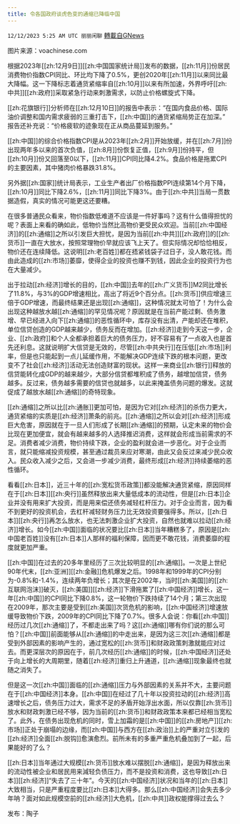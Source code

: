 ```yaml
---
title: 令各国政府谈虎色变的通缩已降临中国
---
```

`12/12/2023 5:25 AM UTC 丽丽闲聊` [轉載自GNews](https://gnews.org/articles/2098983)

图片来源：voachinese.com

根据2023年[[zh:12月9日]][[zh:中国国家统计局]]发布的数据，[[zh:11月]]份居民消费物价指数CPI同比、环比均下降了0.5%，更创2020年[[zh:11月]]以来同比最大降幅。这一下降标志着通货紧缩率自[[zh:10月]]以来有所加速，外界呼吁[[zh:中共]][[zh:政府]]采取紧急行动来刺激需求，以防止价格螺旋式下降。

[[zh:花旗银行]]分析师在[[zh:12月10日]]的报告中表示：“在国内食品价格、国际油价调整和国内需求疲弱的三重打击下，[[zh:中国]]的通货紧缩局势正在加深。” 报告还补充说：“价格疲软的迹象现在正从商品蔓延到服务。”

[[zh:中国]]的综合价格指数CPI是从2023年[[zh:2月]]开始放缓，并在[[zh:7月]]份出现两年多以来的首次负值，[[zh:8月]]份恢复正值，[[zh:9月]]份持平，但[[zh:10月]]份又回落至0以下，[[zh:11月]]CPI同比降4.2%。食品价格是拖累CPI的主要因素，其中猪肉价格暴跌31.8%。

另外据[[zh:国家]]统计局表示，工业生产者出厂价格指数PPI连续第14个月下降，[[zh:10月]]同比下降2.6%，[[zh:11月]]同比下降3%。由于[[zh:中共]]当局一贯数据造假，真实的情况可能更这还要糟。

在很多普通民众看来，物价指数低难道不应该是一件好事吗？这有什么值得担忧的呢？表面上来看的确如此，低物价当然比高物价更受民众欢迎。当前[[zh:中国经济]]的[[zh:通缩]]之所以引发巨大担忧，是因为当前[[zh:中共]][[zh:政府]]的[[zh:货币]]一直在大放水，按照常理物价早就应该飞上天了。但实际情况却恰恰相反，物价还在连续降低。这说明[[zh:老百姓]]都在捂紧钱袋子过日子，没人敢花钱。而由此造成的[[zh:市场]]萎靡，使得企业的投资也赚不到钱，因此企业的投资行为也在大量减少。

出于拉动[[zh:经济]]增长的目的，[[zh:中国]]去年的[[zh:广义货币]]M2同比增长了11.8%，与3%的GDP增速相比，高出了将近9个百分点。[[zh:货币]]供应增速三倍于GDP增速，而最终结果还是出现[[zh:通缩]]，这种情况就太可怕了！为什么会出现这种越放水越[[zh:通缩]]的罕见情况呢？原因就是在当前产能过剩、债务激增、早已经进入向下[[zh:通缩]]的恶性循环中，库存没有出清，产能却还在堆积，单位信贷创造的GDP越来越少，债务反而在增加。[[zh:经济]]走到今天这一步，企业、[[zh:政府]]和个人全都承担着巨大的债务压力，好不容易有了一点收入也是首先还利息。这就说明扩大信贷是无效的，尽管[[zh:中共央行]]在压低[[zh:市场]]利率，但是也只能起到一点儿延缓作用，不能解决GDP连续下跌的根本问题，更改变不了社会[[zh:经济]]活动无法创造财富的现状。这样一来商业[[zh:银行]]释放的信贷能转化成GDP的越来越少，大部分信贷都堆积成了债务，越增加信贷，债务越多。反过来，债务越多需要的信贷也就越多，以此来掩盖债务问题的爆发。这就促成了越放水越[[zh:通缩]]的奇特现象。

[[zh:通缩]]之所以比[[zh:通胀]]更加可怕，是因为它对[[zh:经济]]的杀伤力更大，通货紧缩的实质是[[zh:经济]]萧条的前兆。[[zh:通缩]]之所以会对[[zh:经济]]形成巨大危害，原因就在于一旦人们形成了长期[[zh:通缩]]的预期，认定未来的物价会比现在更加便宜，就会有越来越多的人选择推迟消费，这样就会形成当前需求的不足。消费者减少消费，物价持续下跌，企业的盈利就会进一步恶化。对于企业而言，就只能缩减投资规模，甚至通过裁员来应对寒潮，由此又会反过来减少民众收入。民众收入减少之后，又会进一步减少消费，最终形成[[zh:经济]]持续萎缩的恶性循环。

看看[[zh:日本]]，近三十年的[[zh:宽松货币政策]]都没能解决通货紧缩，原因同样在于[[zh:日本]][[zh:央行]]虽然释放出来大量低成本的流动性，但是[[zh:日本]]企业并没有用来扩大投资，而是用来偿还债务减轻杠杆压力。对于企业而言，因为看不到更好的投资机会，去杠杆减轻财务压力比无效投资要强得多。所以，[[zh:日本]][[zh:央行]]再怎么放水，也无法刺激企业扩大投资，自然也就难以拉动[[zh:经济]]增长。如今[[zh:中国]]面临的状况要比[[zh:日本]]当年糟糕多了，原因是[[zh:中国老百姓]]没有[[zh:日本]]人那样的福利保障，因而更不敢花钱，消费萎靡的程度就更加严重。

[[zh:中国]]在过去的20多年里经历了三次比较明显的[[zh:通缩]]。一次是上世纪90年代末，[[zh:亚洲]][[zh:金融]]危机爆发之后。1998年和1999年的CPI分别为-0.8%和-1.4%，连续两年负增长；其次是在2002年，当时[[zh:美国]]的[[zh:互联网泡沫]]破灭，[[zh:美国]][[zh:经济]]下滑拖累了[[zh:中国经济]]增长，这一年[[zh:中国]]的CPI同比下降0.8%，这一轮物价下跌持续了14个月；第三次出现在2009年，那次主要是受到[[zh:美国]]次货危机的影响，[[zh:中国经济]]增速放缓导致物价下跌，2009年的CPI同比下降了0.7%。很多人会说：你看[[zh:中国]]经历过几次[[zh:通缩]]了，不都走出来了吗？这[[zh:通缩]]哪有你们说的那么可怕？[[zh:中国]]前面能够从[[zh:通缩]]的中走出来，是因为这三次[[zh:通缩]]都是受到外部因素的影响产生的，通过宽松的[[zh:货币]]和财政政策刺激就能应对过去。而更深层次的原因在于，前几次经历[[zh:通缩]]的时候，[[zh:中国经济]]还处于向上增长的大周期里，随着[[zh:经济]]重归上升通道，[[zh:通缩]]现象最终也就随之消失了。

但是这一次[[zh:中国]]面临的[[zh:通缩]]压力与外部因素的关系并不大，主要问题在于[[zh:中国经济]]本身。[[zh:中国]]在经过了几十年以投资拉动的[[zh:经济]]高速增长之后，债务压力过大，需求不足的矛盾开始浮出水面，所以仅靠[[zh:货币]]放水和财政刺激已经不够，因为当前的[[zh:货币]]和财政政策本来都已经相当宽松了。此外，在债务出现危机的同时，雪上加霜的是[[zh:中国]]的[[zh:房地产]][[zh:市场]]正处于崩塌的边缘，而[[zh:中国]]与西方在[[zh:政治]]上的严重对立引发的[[zh:经济]]全面[[zh:脱钩]]愈演愈烈。前所未有的多重严重危机叠加到了一起，后果能好的了么？

[[zh:日本]]当年通过大规模[[zh:货币]]放水难以摆脱[[zh:通缩]]，是因为释放出来的流动性被企业和居民用来減轻负债压力，而不是投资和消费，这也导致[[zh:日本]][[zh:经济]]“失去了三十年”。今天的[[zh:中国经济]]状况和当年的[[zh:日本]]大致相当，只是严重程度要比[[zh:日本]]大得多。那么[[zh:中国经济]]会失去多少年呐？面对如此规模空前的[[zh:经济]]大危机，[[zh:中共]]政权能撑得过去么？

发布：陶子
